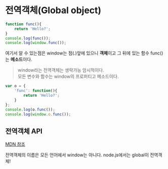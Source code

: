 # 전역객체(Global object)

```js
function func(){
    return 'Hello?';
}
console.log(func());
console.log(window.func());
```

여기서 알 수 있는점은 window는 점(.)앞에 있으니 **객체**이고 그 뒤에 있는 함수 func()는 **메소드**이다.

> window라는 전역객체는 생략가능
> 암시적이다.   
> 모든 변수와 함수는 window의 프로퍼티고 메소드이다.

```js
var o = {
    'func': function(){
        return 'Hello?';
    }
};
console.log(o.func());
console.log(window.o.func());
```

## 전역객체 API

[MDN 참조](<https://developer.mozilla.org/ko/docs/Web/JavaScript/Reference>)

전역객체의 이름은 모든 언어에서 window는 아니다. node.js에서는 global이 전역객체! 